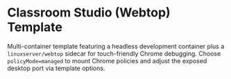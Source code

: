 # Classroom Studio (Webtop) Template

Multi-container template featuring a headless development container plus a `linuxserver/webtop` sidecar for touch-friendly Chrome debugging. Choose `policyMode=managed` to mount Chrome policies and adjust the exposed desktop port via template options.
